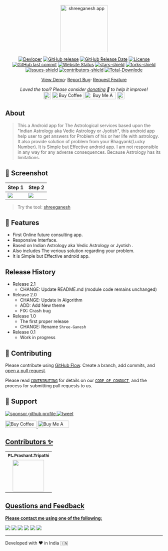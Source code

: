 <p align="center"><a href="https://ptprashanttripathi.github.io/shreeganesh"><img alt="shreeganesh app" src="https://raw.githubusercontent.com/PtPrashantTripathi/shreeganesh/master/source%20code/src/main/res/drawable-xhdpi/app_icon.png" alt="Shree Ganesh v3.0" width="150vw"/></a></p>
<p align="center">
	<a href="https://github.com/PtPrashantTripathi"><img alt="Devloper" src="https://img.shields.io/badge/Devloper-Pt.%20Prashant%20Tripathi-Success.svg?style=flat-square"/></a>
	<a href="https://github.com/PtPrashantTripathi/shreeganesh/releases"><img alt="GitHub release" src="https://img.shields.io/github/release/PtPrashantTripathi/shreeganesh.svg?style=flat-square"/></a>
	<a href="https://github.com/PtPrashantTripathi/shreeganesh/releases"><img alt="GitHub Release Date" src="https://img.shields.io/github/release-date/PtPrashantTripathi/shreeganesh.svg?style=flat-square"/></a>
	<a href="https://github.com/PtPrashantTripathi/shreeganesh/LICENSE"><img alt="License" src="https://img.shields.io/github/license/PtPrashantTripathi/shreeganesh.svg?style=flat-square"/></a>
	<a href="https://github.com/PtPrashantTripathi/shreeganesh/commits"><img alt="GitHub last commit" src="https://img.shields.io/github/last-commit/PtPrashantTripathi/shreeganesh.svg?style=flat-square"/></a>
	<a href="https://ptprashanttripathi.github.io/shreeganesh"><img alt="Website Status" src="https://img.shields.io/website/http/ptprashanttripathi.github.io/shreeganesh.svg?down_message=Down&up_message=Online&style=flat-square"/></a>
	<a href="https://github.com/PtPrashantTripathi/shreeganesh/stargazers"><img alt="stars-shield" src="https://img.shields.io/github/stars/ptprashanttripathi/shreeganesh.svg?style=flat-square"/></a>
	<a href="https://github.com/PtPrashantTripathi/shreeganesh/network/members"><img alt="forks-shield" src="https://img.shields.io/github/forks/ptprashanttripathi/shreeganesh.svg?style=flat-square"/></a>
	<a href="https://github.com/PtPrashantTripathi/shreeganesh/issues"><img alt="issues-shield" src="https://img.shields.io/github/issues/ptprashanttripathi/shreeganesh.svg?style=flat-square"/></a>
	<a href="https://github.com/PtPrashantTripathi/shreeganesh/graphs/contributors"><img alt="contributors-shield" src="https://img.shields.io/github/contributors/ptprashanttripathi/shreeganesh.svg?style=flat-square"/></a>
	<a href="https://github.com/PtPrashantTripathi/shreeganesh/graphs/traffic"><img alt="Total-Downlode" src="https://img.shields.io/github/downloads/PtPrashantTripathi/shreeganesh/total.svg?style=flat-square"/></a>
</p>
<p align="center">
	<a href="https://ptprashanttripathi.github.io/shreeganesh">View Demo</a>·
	<a href="https://github.com/PtPrashantTripathi/shreeganesh/issues/new/choose">Report Bug</a>·
	<a href="https://github.com/PtPrashantTripathi/shreeganesh/issues/new/choose">Request Feature</a>
</p>
<p align="center">
	<i>Loved the tool? Please consider <a href="https://paypal.me/ptprashanttripathi/100">donating</a> 💸 to help it improve!</i><br>
	<a href="https://paypal.me/PtPrashantTripathi"><img height='23' src="https://img.shields.io/badge/support-PayPal-blue?logo=PayPal&style=flat-square&label=Donate" alt="Donate"/></a>
	<a href='https://ko-fi.com/ptprashanttripathi' target='_blank'><img height='23' width="100" src='https://cdn.ko-fi.com/cdn/kofi3.png?v=2' alt='Buy Coffee for ptprashanttripathi' /></a>
	<a href="https://www.buymeacoffee.com/ptprashant09" target="_blank"><img src="https://cdn.buymeacoffee.com/buttons/default-orange.png" alt="Buy Me A Coffee" height="23" width="100" style="border-radius:1px" /></a>
	<a href="https://ptprashanttripathi.github.io/shreeganesh?pa=pt1998@ybl&pn=Pt.+Prashant+Tripati" target="_blank"><img src="https://raw.githubusercontent.com/PtPrashantTripathi/shreeganesh/main/img/shreeganeshbadge.svg" alt="Support Via UPI" height="23" style="border-radius:1px" /></a>
</p>

## About

> This a Android app for The Astrological services based upon the "Indian Astrology aka Vedic Astrology or Jyotish", this android app help user to  get answers for Problem of his or her life with astrology. It also provide solution of problem from your Bhagyank(Lucky Number).  It is Simple but Effective android app. I am not responsible in any way for any adverse consequences. Because Astrology has its limitations.  

## 🚀 Screenshot 
| Step 1 | Step 2 |
|---|---|
| ![](https://raw.githubusercontent.com/PtPrashantTripathi/shreeganesh/master/screenshot1.png) | ![](https://raw.githubusercontent.com/PtPrashantTripathi/shreeganesh/master/screenshot2.png) |


> Try the tool: [shreeganesh](https://ptprashanttripathi.github.io/shreeganesh)

## 🧐 Features

- First Online future consulting app.
- Responsive Interface.
- Based on Indian Astrology aka Vedic Astrology or Jyotish .
- Also includes The verious solution regarding your problem.
- It is Simple but Effective android app.

## Release History

* Release 2.1
    * CHANGE: Update README.md (module code remains unchanged)
* Release 2.0
    * CHANGE: Update in Algorithm
    * ADD: Add New theme
    * FIX: Crash bug  
* Release 1.0
    * The first proper release
    * CHANGE: Rename `Shree-Ganesh` 
* Release 0.1
    * Work in progress

## 🍰 Contributing

Please contribute using [GitHub Flow](https://guides.github.com/introduction/flow). Create a branch, add commits, and [open a pull request](https://github.com/ptprashanttripathi/shreeganesh/compare).

Please read [`CONTRIBUTING`](CONTRIBUTING.md) for details on our [`CODE OF CONDUCT`](CODE_OF_CONDUCT.md), and the process for submitting pull requests to us.

## 🙏 Support

<p align="left">
<a href="https://www.paypal.me/ptprashanttripathi"><img src="https://ionicabizau.github.io/badges/paypal.svg" alt="sponsor github profile"/>
</a>
<a href="https://ptprashanttripathi.github.io/shreeganesh?pa=pt1998@ybl&pn=PtPrashantTripathi">
<img src="https://github.com/PtPrashantTripathi/shreeganesh/blob/main/img/shreeganeshbadge.svg" alt="tweet"/>
</a>
</p>
<p align="left">
  <a href='https://ko-fi.com/ptprashanttripathi' target='_blank'><img height='23' width="100" src='https://cdn.ko-fi.com/cdn/kofi3.png?v=2' alt='Buy Coffee for ptprashanttripathi' />
  </a>
  <a href="https://www.buymeacoffee.com/ptprashant09" target="_blank"><img src="https://cdn.buymeacoffee.com/buttons/default-orange.png" alt="Buy Me A Coffee" height="23" width="100" style="border-radius:2px" />
</p>

## Contributors ✨

<table>
	<tr>
		<th align="center">
				<a href="https://github.com/ptprashanttripathi">
					<sub><b>Pt. Prashant Tripathi</b></sub>
				</a>
		</th>
  	</tr>
 	<tr>
		<td align="center">
			<a href="https://github.com/ptprashanttripathi">
				<img src="https://avatars2.githubusercontent.com/u/26687933?s=200&v=4" width="100px;" alt=""/>
			</a>
		</td>
	</tr>
</table>  

## Questions and Feedback

**Please contact me using one of the following:**

[![](https://img.shields.io/badge/twitter-%231DA1F2.svg?&style=for-the-badge&logo=twitter&logoColor=white)](https://twitter.com/ptprashant09) 
[![](https://img.shields.io/badge/linkedin-%230077B5.svg?&style=for-the-badge&logo=linkedin&logoColor=white)](https://www.linkedin.com/in/ptprashanttripathi/) 
[![](https://img.shields.io/badge/instagram-%23E4405F.svg?&style=for-the-badge&logo=instagram&logoColor=white)](https://www.instagram.com/ptprashanttripathi/) 
[![](https://img.shields.io/badge/telegram-%233498DB.svg?&style=for-the-badge&logo=telegram&logoColor=white)](https://t.me/ptprashanttripathi/) 
[![](https://img.shields.io/badge/facebook-%231877F2.svg?&style=for-the-badge&logo=facebook&logoColor=white)](https://www.facebook.com/ptprashanttripathi) 
[![](https://img.shields.io/badge/DEV.TO-%230A0A0A.svg?&style=for-the-badge&logo=dev-dot-to&logoColor=white)](https://dev.to/ptprashanttripathi)

<p align="center">  
<hr>Developed with ❤️ in India 🇮🇳 
</p>
